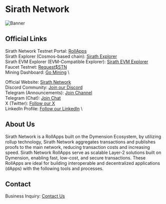# Sirath Network

![Banner](https://i.imgur.com/lo75FbC.png)

## Official Links

Sirath Network Testnet Portal: [RollApps](https://playground.dymension.xyz/rollapps/sirathnetwork_6660-1/token) \
Sirath Explorer (Cosmos-based chain): [Sirath Explorer](https://explorer.sirath.network/sirath) \
Sirath EVM Explorer (EVM-Compatible Explorer): [Sirath EVM Explorer](https://evm-explorer.sirath.network) \
Faucet Testnet: [Request$STN](https://faucet.sirath.network) \
Mining Dashboard: [Go Mining](https://mining.sirath.network) \

Official Website: [Sirath Network](https://sirath.network/) \
Discord Community: [Join our Discord](https://discord.gg/4xY6PYdjhz) \
Telegram (Announcements): [Join Channel](https://t.me/SirathNetworkNews) \
Telegram (Chat): [Join Chat](https://t.me/SirathNetwork) \
X (Twitter): [Follow our X](https://x.com/SirathNetwork) \
LinkedIn Profile: [Follow our LinkedIn](https://www.linkedin.com/company/sirathnetwork) \

## About Us
Sirath Network is a RollApps built on the Dymension Ecosystem, by utilizing rollup technology, Sirath Network aggregates transactions and publishes proofs to the main network, reducing transaction costs and increasing speed. Sirath Network RollApps serve as scalable Layer-2 solutions built on Dymension, enabling fast, low-cost, and secure transactions. These RollApps are ideal for building interoperable and decentralized applications (dApps) with the following tools and processes.

## Contact
Business Inquiry: [Contact Us](https://sirath.network/contact)
